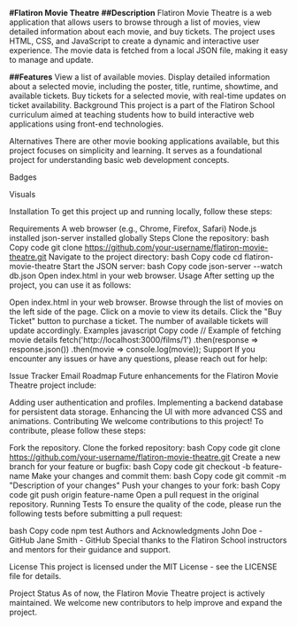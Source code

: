 

**#Flatiron Movie Theatre**
**##Description**
Flatiron Movie Theatre is a web application that allows users to browse through a list of movies, view detailed information about each movie, and buy tickets. The project uses HTML, CSS, and JavaScript to create a dynamic and interactive user experience. The movie data is fetched from a local JSON file, making it easy to manage and update.

**##Features**
View a list of available movies.
Display detailed information about a selected movie, including the poster, title, runtime, showtime, and available tickets.
Buy tickets for a selected movie, with real-time updates on ticket availability.
Background
This project is a part of the Flatiron School curriculum aimed at teaching students how to build interactive web applications using front-end technologies.

Alternatives
There are other movie booking applications available, but this project focuses on simplicity and learning. It serves as a foundational project for understanding basic web development concepts.

Badges


Visuals

Installation
To get this project up and running locally, follow these steps:

Requirements
A web browser (e.g., Chrome, Firefox, Safari)
Node.js installed
json-server installed globally
Steps
Clone the repository:
bash
Copy code
git clone https://github.com/your-username/flatiron-movie-theatre.git
Navigate to the project directory:
bash
Copy code
cd flatiron-movie-theatre
Start the JSON server:
bash
Copy code
json-server --watch db.json
Open index.html in your web browser.
Usage
After setting up the project, you can use it as follows:

Open index.html in your web browser.
Browse through the list of movies on the left side of the page.
Click on a movie to view its details.
Click the "Buy Ticket" button to purchase a ticket. The number of available tickets will update accordingly.
Examples
javascript
Copy code
// Example of fetching movie details
fetch('http://localhost:3000/films/1')
    .then(response => response.json())
    .then(movie => console.log(movie));
Support
If you encounter any issues or have any questions, please reach out for help:

Issue Tracker
Email
Roadmap
Future enhancements for the Flatiron Movie Theatre project include:

Adding user authentication and profiles.
Implementing a backend database for persistent data storage.
Enhancing the UI with more advanced CSS and animations.
Contributing
We welcome contributions to this project! To contribute, please follow these steps:

Fork the repository.
Clone the forked repository:
bash
Copy code
git clone https://github.com/your-username/flatiron-movie-theatre.git
Create a new branch for your feature or bugfix:
bash
Copy code
git checkout -b feature-name
Make your changes and commit them:
bash
Copy code
git commit -m "Description of your changes"
Push your changes to your fork:
bash
Copy code
git push origin feature-name
Open a pull request in the original repository.
Running Tests
To ensure the quality of the code, please run the following tests before submitting a pull request:

bash
Copy code
npm test
Authors and Acknowledgments
John Doe - GitHub
Jane Smith - GitHub
Special thanks to the Flatiron School instructors and mentors for their guidance and support.

License
This project is licensed under the MIT License - see the LICENSE file for details.

Project Status
As of now, the Flatiron Movie Theatre project is actively maintained. We welcome new contributors to help improve and expand the project.
